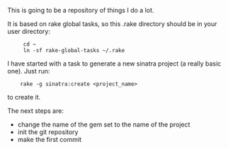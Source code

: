 This is going to be a repository of things I do a lot.

It is based on rake global tasks, so this .rake directory should be in your user directory:

         cd ~
         ln -sf rake-global-tasks ~/.rake

I have started with a task to generate a new sinatra project (a really basic one). Just run:

        rake -g sinatra:create <project_name>

to create it.

The next steps are:

 * change the name of the gem set to the name of the project
 * init the git repository
 * make the first commit
